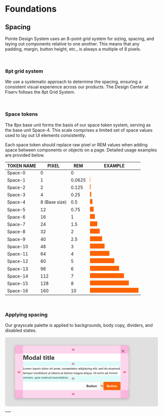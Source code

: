 # Foundations

## Spacing

Pointe Design System uses an 8-point grid system for sizing, spacing, and laying out components relative to one another. This means that any padding, margin, button height, etc., is always a multiple of 8 pixels.

</br>

### 8pt grid system

We use a systematic approach to determine the spacing, ensuring a consistent visual experience across our products. The Design Center at Fiserv follows the 8pt Grid System.

</br>

### Space tokens

The 8px base unit forms the basis of our space token system, serving as the base unit Space-4. This scale comprises a limited set of space values used to lay out UI elements consistently.

Each space token should replace raw pixel or REM values when adding space between components or objects on a page. Detailed usage examples are provided below.

| TOKEN NAME | PIXEL | REM | EXAMPLE |
| -------- | -------- | -------- | -------- |
| Space-0   | 0   | 0   |    |
| Space-1   | 1   | 0.0625   | <img src="../../assets/images/foundations/spacing/spacing-space1.jpg" alt="space-1" height="16"/> |
| Space-2   | 2  | 0.125  | <img src="../../assets/images/foundations/spacing/spacing-space2.jpg" alt="space-2" height="16"/> |
| Space-3   | 4  | 0.25  | <img src="../../assets/images/foundations/spacing/spacing-space3.jpg" alt="space-3" height="16"/>  |
| Space-4   | 8 (Base size) | 0.5  | <img src="../../assets/images/foundations/spacing/spacing-space4.jpg" alt="space-4" height="16"/> |
| Space-5   | 12  | 0.75  | <img src="../../assets/images/foundations/spacing/spacing-space5.jpg" alt="space-5" height="16"/> |
| Space-6   | 16  | 1  | <img src="../../assets/images/foundations/spacing/spacing-space6.jpg" alt="space-6" height="16"/> |
| Space-7   | 24  | 1.5  | <img src="../../assets/images/foundations/spacing/spacing-space7.jpg" alt="space-7" height="16"/>  |
| Space-8   | 32 | 2  | <img src="../../assets/images/foundations/spacing/spacing-space8.jpg" alt="space-8" height="16"/>  |
| Space-9   | 40  | 2.5  | <img src="../../assets/images/foundations/spacing/spacing-space9.jpg" alt="space-9" height="16"/>  |
| Space-10   | 48  | 3  | <img src="../../assets/images/foundations/spacing/spacing-space10.jpg" alt="space-10" height="16"/> |
| Space-11   | 64  | 4  | <img src="../../assets/images/foundations/spacing/spacing-space11.jpg" alt="space-11" height="16"/> |
| Space-12   | 80 | 5  | <img src="../../assets/images/foundations/spacing/spacing-space12.jpg" alt="space-12" height="16"/> |
| Space-13   | 96  | 6  | <img src="../../assets/images/foundations/spacing/spacing-space13.jpg" alt="space-13" height="16"/> |
| Space-14   | 112  | 7  | <img src="../../assets/images/foundations/spacing/spacing-space14.jpg" alt="space-14" height="16"/> |
| Space-15   | 128 | 8  | <img src="../../assets/images/foundations/spacing/spacing-space15.jpg" alt="space-15" height="16"/> |
| Space-16   | 160  | 10  | <img src="../../assets/images/foundations/spacing/spacing-space16.jpg" alt="space-16" height="16"/> |

</br>

### Applying spacing

Our grayscale palette is applied to backgrounds, body copy, dividers, and disabled states.

<img src="../../assets/images/foundations/spacing-anatomy.jpg" alt="spacing" width="752"/>
___
